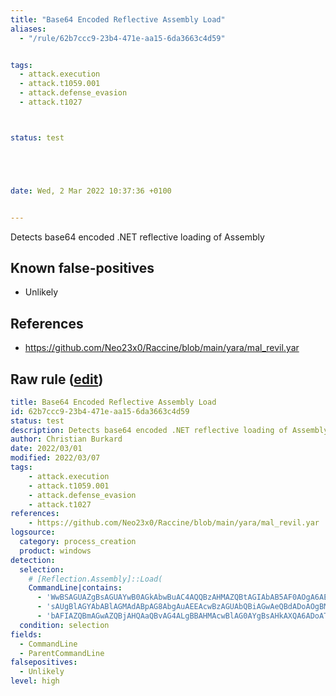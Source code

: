 ```yaml
---
title: "Base64 Encoded Reflective Assembly Load"
aliases:
  - "/rule/62b7ccc9-23b4-471e-aa15-6da3663c4d59"


tags:
  - attack.execution
  - attack.t1059.001
  - attack.defense_evasion
  - attack.t1027



status: test





date: Wed, 2 Mar 2022 10:37:36 +0100


---
```


Detects base64 encoded .NET reflective loading of Assembly

<!--more-->


## Known false-positives

* Unlikely



## References

* https://github.com/Neo23x0/Raccine/blob/main/yara/mal_revil.yar


## Raw rule ([edit](https://github.com/SigmaHQ/sigma/edit/master/rules/windows/process_creation/proc_creation_win_base64_reflective_assembly_load.yml))
```yaml
title: Base64 Encoded Reflective Assembly Load
id: 62b7ccc9-23b4-471e-aa15-6da3663c4d59
status: test
description: Detects base64 encoded .NET reflective loading of Assembly
author: Christian Burkard
date: 2022/03/01
modified: 2022/03/07
tags:
    - attack.execution
    - attack.t1059.001
    - attack.defense_evasion
    - attack.t1027
references:
    - https://github.com/Neo23x0/Raccine/blob/main/yara/mal_revil.yar
logsource:
  category: process_creation
  product: windows
detection:
  selection:
    # [Reflection.Assembly]::Load(
    CommandLine|contains: 
      - 'WwBSAGUAZgBsAGUAYwB0AGkAbwBuAC4AQQBzAHMAZQBtAGIAbAB5AF0AOgA6AEwAbwBhAGQAKA'
      - 'sAUgBlAGYAbABlAGMAdABpAG8AbgAuAEEAcwBzAGUAbQBiAGwAeQBdADoAOgBMAG8AYQBkACgA'
      - 'bAFIAZQBmAGwAZQBjAHQAaQBvAG4ALgBBAHMAcwBlAG0AYgBsAHkAXQA6ADoATABvAGEAZAAoA'
  condition: selection
fields:
  - CommandLine
  - ParentCommandLine
falsepositives:
  - Unlikely
level: high
```
